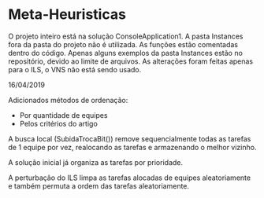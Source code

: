 # Meta-Heuristicas

O projeto inteiro está na solução ConsoleApplication1.
A pasta Instances fora da pasta do projeto não é utilizada.
As funções estão comentadas dentro do código.
Apenas alguns exemplos da pasta Instances estão no repositório, devido ao limite de arquivos.
As alterações foram feitas apenas para o ILS, o VNS não está sendo usado.

16/04/2019

Adicionados métodos de ordenação:
  - Por quantidade de equipes
  - Pelos critérios do artigo


A busca local (SubidaTrocaBit()) remove sequencialmente todas as tarefas de 1 equipe por vez,
realocando as tarefas e armazenando o melhor vizinho.

A solução inicial já organiza as tarefas por prioridade.

A perturbação do ILS limpa as tarefas alocadas de equipes aleatoriamente e também permuta
a ordem das tarefas aleatoriamente.
